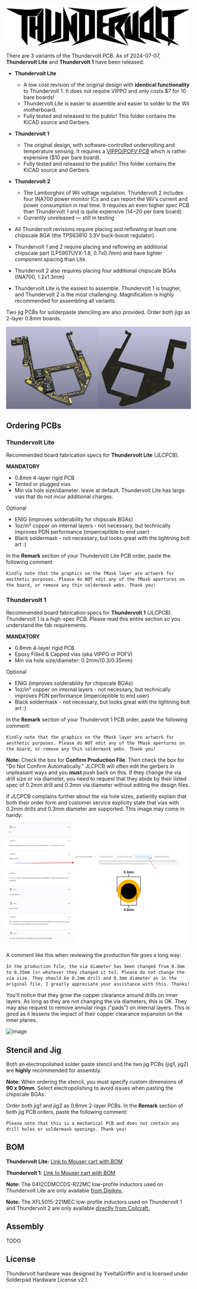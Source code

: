 <picture> <source media="(prefers-color-scheme: dark)" srcset="../images/thundervolt_logo_white.png"> <img src="../images/thundervolt_logo_black.png" width="500"> </picture> 

There are 3 variants of the Thundervolt PCB. As of 2024-07-07, **Thundervolt Lite** and **Thundervolt 1** have been released.
- **Thundervolt Lite**
  - A low cost revision of the original design with **identical functionality** to Thundervolt 1. It does not require VIPPO and only costs $7 for 10 bare boards!
  - Thundervolt Lite is easier to assemble and easier to solder to the Wii motherboard.
  - Fully tested and released to the public! This folder contains the KiCAD source and Gerbers.
- **Thundervolt 1**
  - The original design, with software-controlled undervolting and temperature sensing. It requires a [VIPPO/POFV PCB](https://jlcpcb.com/blog/32-Free-Via-in-Pad-on-6-20-Layer-PCBs-with-POFV) which is rather expensive ($10 per bare board).
  - Fully tested and released to the public! This folder contains the KiCAD source and Gerbers.
- **Thundervolt 2**
  - The Lamborghini of Wii voltage regulation. Thundervolt 2 includes four INA700 power monitor ICs and can report the Wii's current and power consumption in real time. It requires an even higher spec PCB than Thundervolt 1 and is quite expensive ($14-$20 per bare board)
  - Currently unreleased — still in testing

- All Thundervolt revisions require placing and reflowing at least one chipscale BGA (the TPS63810 3.3V buck-boost regulator). 
- Thundervolt 1 and 2 require placing and reflowing an additional chipscale part (LP5907UVX-1.8, 0.7x0.7mm) and have tighter component spacing than Lite. 
- Thundervolt 2 also requires placing four additional chipscale BGAs (INA700, 1.2x1.3mm)
- Thundervolt Lite is the easiest to assemble. Thundervolt 1 is tougher, and Thundervolt 2 is the most challenging. Magnification is highly recommended for assembling all variants.

Two jig PCBs for solderpaste stenciling are also provided. Order both jigs as 2-layer 0.8mm boards.

<img src="../images/thundervolt_pcb.png" />

## Ordering PCBs

### Thundervolt Lite

Recommended board fabrication specs for **Thundervolt Lite** (JLCPCB).

**MANDATORY**
- 0.8mm 4-layer rigid PCB
- Tented or plugged vias
- Min via hole size/diameter: leave at default. Thundervolt Lite has large vias that do not incur additional charges.

Optional
- ENIG (improves solderability for chipscale BGAs)
- 1oz/in² copper on internal layers - not necessary, but technically improves PDN performance (imperceptible to end user)
- Black soldermask - not necessary, but looks great with the lightning bolt art :)

In the **Remark** section of your Thundervolt Lite PCB order, paste the following comment:
```
Kindly note that the graphics on the fMask layer are artwork for aesthetic purposes. Please do NOT edit any of the fMask apertures on the board, or remove any thin soldermask webs. Thank you!
```

### Thundervolt 1

Recommended board fabrication specs for **Thundervolt 1** (JLCPCB). Thundervolt 1 is a high-spec PCB. Please read this entire section so you understand the fab requirements. 

**MANDATORY**
- 0.8mm 4-layer rigid PCB
- Epoxy Filled & Capped vias (aka VIPPO or POFV)
- Min via hole size/diameter: 0.2mm/(0.3/0.35mm)

Optional
- ENIG (improves solderability for chipscale BGAs)
- 1oz/in² copper on internal layers - not necessary, but technically improves PDN performance (imperceptible to end user)
- Black soldermask - not necessary, but looks great with the lightning bolt art :)

In the **Remark** section of your Thundervolt 1 PCB order, paste the following comment:
```
Kindly note that the graphics on the fMask layer are artwork for aesthetic purposes. Please do NOT edit any of the fMask apertures on the board, or remove any thin soldermask webs. Thank you!
```

**Note:** Check the box for **Confirm Production File**. Then check the box for "Do Not Confirm Automatically." JLCPCB will often edit the gerbers in unpleasant ways and you **must** push back on this. If they change the via drill size or via diameter, you need to request that they abide by their listed spec of 0.2mm drill and 0.3mm via diameter without editing the design files. 

If JLCPCB complains further about the via hole sizes, patiently explain that both their order form and customer service explicity state that vias with 0.2mm drills and 0.3mm diameter are supported. This image may come in handy:

<img src="../images/jlc_support.png" width="500"/>

A comment like this when reviewing the production file goes a long way:
```
In the production file, the via diameter has been changed from 0.3mm to 0.35mm [or whatever they changed it to]. Please do not change the via size. They should be 0.2mm drill and 0.3mm diameter as in the original file. I greatly appreciate your assistance with this. Thanks!
```

You'll notice that they grow the copper clearance around drills on inner layers. As long as they are not changing the via diameters, this is OK. They may also request to remove annular rings ("pads") on internal layers. This is good as it lessens the impact of their copper clearance expansion on the inner planes.

![image](https://github.com/mackieks/thundervolt/assets/49252894/28143b2f-454b-4819-bf8b-bedc201789e9)

## Stencil and Jig

Both an electropolished solder paste stencil and the two jig PCBs (jig1, jig2) are **highly** recommended for assembly. 

**Note:** When ordering the stencil, you must specify custom dimensions of **90 x 90mm**. Select electropolishing to avoid issues when pasting the chipscale BGAs.

Order both jig1 and jig2 as 0.8mm 2-layer PCBs. In the **Remark** section of both jig PCB orders, paste the following comment:
```
Please note that this is a mechanical PCB and does not contain any drill holes or soldermask openings. Thank you!
```

## BOM

**Thundervolt Lite:** [Link to Mouser cart with BOM](https://www.mouser.com/ProjectManager/ProjectDetail.aspx?AccessID=3CC491924A)

**Thundervolt 1**: [Link to Mouser cart with BOM](https://www.mouser.com/ProjectManager/ProjectDetail.aspx?AccessID=D2F0182832)

**Note:** The 0412CDMCCDS-R22MC low-profile inductors used on Thundervolt Lite are only available [from Digikey.](https://www.digikey.com/en/products/detail/sumida-america-inc/0412CDMCCDS-R22MC/11682034)

**Note:** The XFL5015-221MEC low-profile inductors used on Thundervolt 1 and Thundervolt 2 are only available [directly from Coilcraft.](https://www.coilcraft.com/en-us/products/power/shielded-inductors/molded-inductor/xfl/xfl501x/xfl5015-221/)

## Assembly

TODO

## License

Thundervolt hardware was designed by YveltalGriffin and is licensed under Solderpad Hardware License v2.1.

